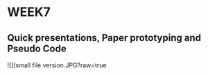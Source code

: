 # WEEK7

## Quick presentations, Paper prototyping and Pseudo Code


![](small file version.JPG?raw=true
